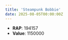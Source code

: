 ```yaml
---
title: 'Steampunk Bobbie'
date: 2025-08-05T00:00:00Z
---
```

- **RAP**: 194157
- **Value**: 1150000
